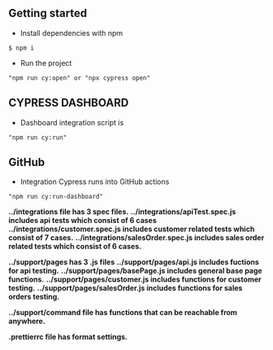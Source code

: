 ## Getting started
- Install dependencies with npm
```
$ npm i
```
- Run the project
```
"npm run cy:open" or "npx cypress open"
```

## CYPRESS DASHBOARD 
- Dashboard integration script is 
```
"npm run cy:run"
```
## GitHub 
- Integration Cypress runs into GitHub actions
```
"npm run cy:run-dashboard"
```

**../integrations file has 3 spec files.**
**../integrations/apiTest.spec.js includes api tests which consist of 6 cases**
**../integrations/customer.spec.js includes customer related tests which consist of 7 cases.**
**../integrations/salesOrder.spec.js includes sales order related tests which consist of 6 cases.**

**../support/pages has 3 .js files**
**../support/pages/api.js includes fuctions for api testing.**
**../support/pages/basePage.js includes general base page functions.**
**../support/pages/customer.js includes functions for customer testing.**
**../support/pages/salesOrder.js includes functions for sales orders testing.**

**../support/command file has functions that can be reachable from anywhere.**

**.prettierrc file has format settings.**
